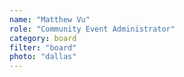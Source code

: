 ```yaml
---
name: "Matthew Vu"
role: "Community Event Administrator"
category: board
filter: "board"
photo: "dallas"
---
```

